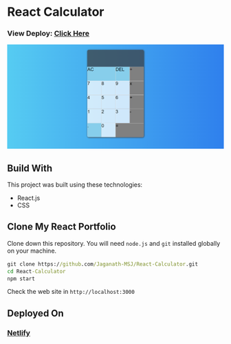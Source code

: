 # React Calculator
### View Deploy: [Click Here](https://msj-react-calculator.netlify.app)

[![React Calculator](https://github.com/Jaganath-MSJ/React-Calculator/blob/main/React%20Calculator.png)](https://msj-react-calculator.netlify.app)

## Build With
This project was built using these technologies:
  - React.js
  - CSS

## Clone My React Portfolio
Clone down this repository. 
You will need `node.js` and `git` installed globally on your machine.
```cmd
git clone https://github.com/Jaganath-MSJ/React-Calculator.git
cd React-Calculator
npm start
```
Check the web site in `http://localhost:3000`

## Deployed On
### [Netlify](https://www.netlify.com)
